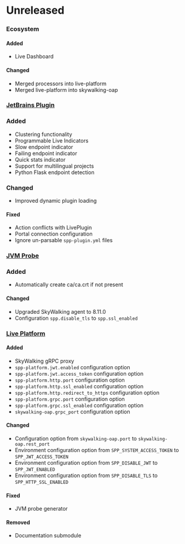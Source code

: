 # Unreleased

### Ecosystem

#### Added
- Live Dashboard

#### Changed
- Merged processors into live-platform
- Merged live-platform into skywalking-oap

### [JetBrains Plugin](https://github.com/sourceplusplus/interface-jetbrains)

### Added
- Clustering functionality
- Programmable Live Indicators
- Slow endpoint indicator
- Failing endpoint indicator
- Quick stats indicator
- Support for multilingual projects
- Python Flask endpoint detection

### Changed
- Improved dynamic plugin loading

#### Fixed
- Action conflicts with LivePlugin
- Portal connection configuration
- Ignore un-parsable `spp-plugin.yml` files

### [JVM Probe](https://github.com/sourceplusplus/probe-jvm)

### Added
- Automatically create ca/ca.crt if not present

#### Changed
- Upgraded SkyWalking agent to 8.11.0
- Configuration `spp.disable_tls` to `spp.ssl_enabled`

### [Live Platform](https://github.com/sourceplusplus/live-platform)

#### Added
- SkyWalking gRPC proxy
- `spp-platform.jwt.enabled` configuration option
- `spp-platform.jwt.access_token` configuration option
- `spp-platform.http.port` configuration option
- `spp-platform.http.ssl_enabled` configuration option
- `spp-platform.http.redirect_to_https` configuration option
- `spp-platform.grpc.port` configuration option
- `spp-platform.grpc.ssl_enabled` configuration option
- `skywalking-oap.grpc_port` configuration option

#### Changed
- Configuration option from `skywalking-oap.port` to `skywalking-oap.rest_port`
- Environment configuration option from `SPP_SYSTEM_ACCESS_TOKEN` to `SPP_JWT_ACCESS_TOKEN`
- Environment configuration option from `SPP_DISABLE_JWT` to `SPP_JWT_ENABLED`
- Environment configuration option from `SPP_DISABLE_TLS` to `SPP_HTTP_SSL_ENABLED`

#### Fixed
- JVM probe generator

#### Removed
- Documentation submodule
